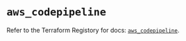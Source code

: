 # `aws_codepipeline`

Refer to the Terraform Registory for docs: [`aws_codepipeline`](https://registry.terraform.io/providers/hashicorp/aws/5.20.0/docs/resources/codepipeline).
